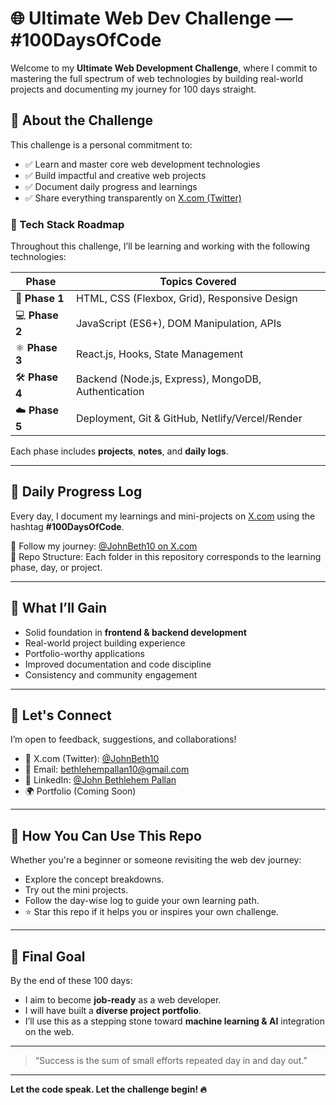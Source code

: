 # 🌐 Ultimate Web Dev Challenge — #100DaysOfCode

Welcome to my **Ultimate Web Development Challenge**, where I commit to mastering the full spectrum of web technologies by building real-world projects and documenting my journey for 100 days straight.

## 🚀 About the Challenge

This challenge is a personal commitment to:
- ✅ Learn and master core web development technologies
- ✅ Build impactful and creative web projects
- ✅ Document daily progress and learnings
- ✅ Share everything transparently on [X.com (Twitter)](https://x.com/JohnBeth10)

### 🔧 Tech Stack Roadmap
Throughout this challenge, I’ll be learning and working with the following technologies:

| Phase        | Topics Covered                                         |
| ------------ | ------------------------------------------------------ |
| 📘 **Phase 1** | HTML, CSS (Flexbox, Grid), Responsive Design         |
| 💻 **Phase 2** | JavaScript (ES6+), DOM Manipulation, APIs            |
| ⚛️ **Phase 3** | React.js, Hooks, State Management                     |
| 🛠️ **Phase 4** | Backend (Node.js, Express), MongoDB, Authentication  |
| ☁️ **Phase 5** | Deployment, Git & GitHub, Netlify/Vercel/Render      |

Each phase includes **projects**, **notes**, and **daily logs**.

---

## 📅 Daily Progress Log

Every day, I document my learnings and mini-projects on [X.com](https://x.com/JohnBeth10) using the hashtag **#100DaysOfCode**.

🔗 Follow my journey: [@JohnBeth10 on X.com](https://x.com/JohnBeth10)  
📂 Repo Structure: Each folder in this repository corresponds to the learning phase, day, or project.

---

## 🧠 What I’ll Gain

- Solid foundation in **frontend & backend development**
- Real-world project building experience
- Portfolio-worthy applications
- Improved documentation and code discipline
- Consistency and community engagement

---

## 🌟 Let's Connect

I’m open to feedback, suggestions, and collaborations!

- 💬 X.com (Twitter): [@JohnBeth10](https://x.com/JohnBeth10)
- 📧 Email: bethlehempallan10@gmail.com
- 📧 LinkedIn: [@John Bethlehem Pallan](https://www.linkedin.com/in/johnbethlehempallan/)
- 🌍 Portfolio (Coming Soon)


---

## 📌 How You Can Use This Repo

Whether you're a beginner or someone revisiting the web dev journey:
- Explore the concept breakdowns.
- Try out the mini projects.
- Follow the day-wise log to guide your own learning path.
- ⭐ Star this repo if it helps you or inspires your own challenge.

---

## 🏁 Final Goal

By the end of these 100 days:
- I aim to become **job-ready** as a web developer.
- I will have built a **diverse project portfolio**.
- I’ll use this as a stepping stone toward **machine learning & AI** integration on the web.

---

> “Success is the sum of small efforts repeated day in and day out.”

---

**Let the code speak. Let the challenge begin! 🔥**


